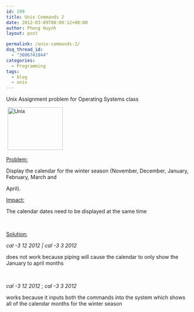 ```yaml
---
id: 199
title: Unix Commands 2
date: 2012-03-09T00:09:12+00:00
author: Phong Huynh
layout: post

permalink: /unix-commands-2/
dsq_thread_id:
  - "3086741844"
categories:
  - Programming
tags:
  - blog
  - unix
---
```

<div>
  Unix Assignment problem for Operating Systems class
</div>

<div>
  <p>
     <a href="/wp-content/uploads/2012/03/Paldo-logo.png"><img class="size-full wp-image-417 aligncenter" title="Unix" src="/wp-content/uploads/2012/03/Paldo-logo.png" alt="Unix" width="150" height="116" /></a>
  </p>
</div>

<div>
  <p>
    <span style="text-decoration: underline;">Problem:</span>
  </p>
</div>

<div>
  <p>
    Display the calendar for the winter season (November, December, January, February, March and
  </p>
</div>

<div>
  <p>
    April).
  </p>
</div>

<div>
</div>

<div>
  <p>
    <span style="text-decoration: underline;">Impact:</span>
  </p>
</div>

<div>
  <p>
    The calendar dates need to be displayed at the same time
  </p>
</div>

<div>
  <p>
    &nbsp;
  </p>
</div>

<div>
  <p>
    <span style="text-decoration: underline;">Solution:</span>
  </p>
</div>

<div>
  <p>
    <em><span lang="EN-US">cal -3 12 2012 | cal -3 3 2012</span></em>
  </p>
</div>

<div>
  <p>
    does not work because piping will cause the calendar to only show the January to april months
  </p>
</div>

<div>
  <p>
    &nbsp;
  </p>
</div>

<div>
  <p>
    <em><span lang="EN-US">cal -3 12 2012 ; cal -3 3 2012</span></em>
  </p>
</div>

<div>
  <p>
    works because it inputs both the commands into the system which shows all of the calendar months for the winter season
  </p>
</div>

<div>
</div>
